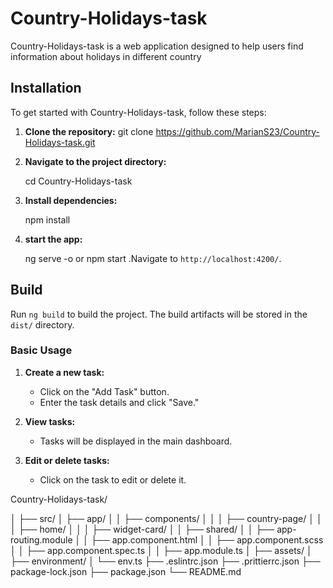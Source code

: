 # Country-Holidays-task

Country-Holidays-task is a web application designed to help users find information about holidays in different country

## Installation

To get started with Country-Holidays-task, follow these steps:

1. **Clone the repository:**
    git clone https://github.com/MarianS23/Country-Holidays-task.git

2. **Navigate to the project directory:**

    cd Country-Holidays-task
    
3. **Install dependencies:**

    npm install

3. **start the app:**

    ng serve -o
    or
    npm start .Navigate to `http://localhost:4200/`.


## Build

Run `ng build` to build the project. The build artifacts will be stored in the `dist/` directory.

### Basic Usage

1. **Create a new task:**
   - Click on the "Add Task" button.
   - Enter the task details and click "Save."

2. **View tasks:**
   - Tasks will be displayed in the main dashboard.

3. **Edit or delete tasks:**
   - Click on the task to edit or delete it.

Country-Holidays-task/


│
├── src/
│    ├── app/
│    │    ├── components/
│    │    │    ├── country-page/
│    │    │    ├── home/
│    │    │    ├── widget-card/
│    │    ├── shared/
│    │    ├── app-routing.module
│    │    ├── app.component.html
│    │    ├── app.component.scss
│    │    ├── app.component.spec.ts
│    │    ├── app.module.ts
│    ├── assets/
│    ├── environment/
│        └── env.ts
├── .eslintrc.json
├── .prittierrc.json
├── package-lock.json
├── package.json
└── README.md